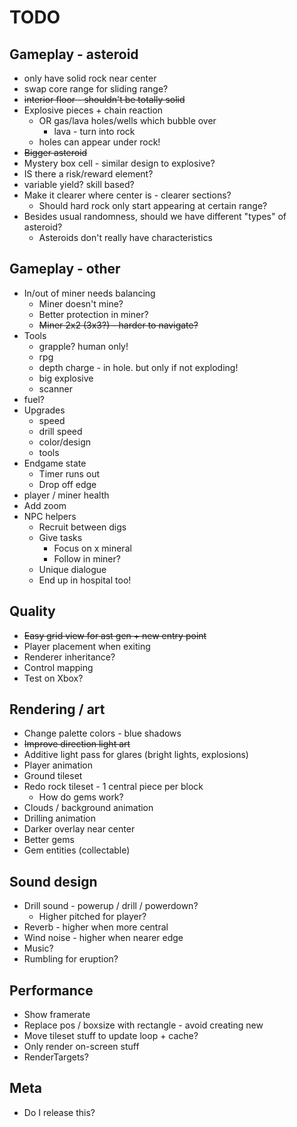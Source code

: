 # TODO

## Gameplay - asteroid

- only have solid rock near center
- swap core range for sliding range?
- ~~interior floor - shouldn't be totally solid~~
- Explosive pieces + chain reaction
    - OR gas/lava holes/wells which bubble over
        - lava - turn into rock
    - holes can appear under rock!
- ~~Bigger asteroid~~
- Mystery box cell - similar design to explosive?
- IS there a risk/reward element?
- variable yield? skill based?
- Make it clearer where center is - clearer sections?
    - Should hard rock only start appearing at certain range?
- Besides usual randomness, should we have different "types" of asteroid?
    - Asteroids don't really have characteristics

## Gameplay - other

- In/out of miner needs balancing
    - Miner doesn't mine?
    - Better protection in miner?
    - ~~Miner 2x2 (3x3?) - harder to navigate?~~
- Tools
    - grapple? human only!
    - rpg
    - depth charge - in hole. but only if not exploding!
    - big explosive
    - scanner
- fuel?
- Upgrades
    - speed
    - drill speed
    - color/design
    - tools
- Endgame state
    - Timer runs out
    - Drop off edge
- player / miner health
- Add zoom
- NPC helpers
    - Recruit between digs
    - Give tasks
        - Focus on x mineral
        - Follow in miner?
    - Unique dialogue
    - End up in hospital too!

## Quality

- ~~Easy grid view for ast gen + new entry point~~
- Player placement when exiting
- Renderer inheritance?
- Control mapping
- Test on Xbox?

## Rendering / art

- Change palette colors - blue shadows
- ~~Improve direction light art~~
- Additive light pass for glares (bright lights, explosions)
- Player animation
- Ground tileset
- Redo rock tileset - 1 central piece per block
    - How do gems work?
- Clouds / background animation
- Drilling animation
- Darker overlay near center
- Better gems
- Gem entities (collectable)

## Sound design

- Drill sound - powerup / drill / powerdown?
    - Higher pitched for player?
- Reverb - higher when more central
- Wind noise - higher when nearer edge
- Music?
- Rumbling for eruption?

## Performance

- Show framerate
- Replace pos / boxsize with rectangle - avoid creating new
- Move tileset stuff to update loop + cache?
- Only render on-screen stuff
- RenderTargets?

## Meta

- Do I release this?
